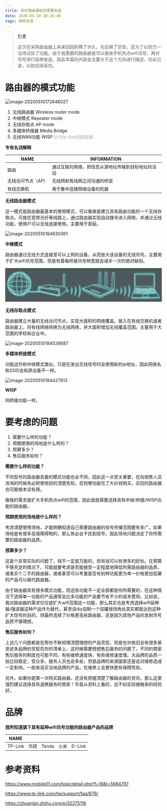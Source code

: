 ```yaml
---
title: 购买路由器前你需要知道
date: 2020-05-10 20:26:40
tags: 稀奇古怪
---
```



> **引言**
>
> 这次在采购路由器上来来回回折腾了许久，先后换了货型，还为了以防万一当场试验了功能。由于我需要的路由器是可以接收手机热点wifi讯号，再对讯号进行延伸发送，因此本篇的内容会主要关于这个方向进行描述。仅此记录，以防后续采坑。

# 路由器的模式功能

![image-20200510172646027](https://cdn.jsdelivr.net/gh/bessieyr/asset/img/20200522175154.png)

1. 无线路由器 Wireless router mode
2. 中继模式 Repeater mode
3. 无线存取点 AP mode
4. 多媒体桥接器 Media Bridge
5. 无线WAN功能 WISP <font color="#aaa">针对tp-link的路由器</font>

**专有名词解释**

| NAME               | INFORMATION                                        |
| ------------------ | -------------------------------------------------- |
| 路由               | 通过互联的网络，把信息从源地址传输到目标地址的活动 |
| 无线访问节点（AP） | 无线网和有线网之间沟通的桥梁                       |
| 有线交换机         | 用于集中连接网络设备的机器                         |

**无线路由器模式**

这一模式是路由器最基本的使用模式，可以看做是建立具有路由功能的一个无线存取点。可接在宽带光纤等线路上，通过路由器实现自动拨号进入网络，并通过无线功能，使用户可以无线连接使用。主要用于家庭。

![image-20200510184630361](https://cdn.jsdelivr.net/gh/bessieyr/asset/img/20200522175252.png)

**中继模式**

路由器通过无线方式连接至可以上网的设备，从而放大该设备的无线讯号。主要用于扩大wifi讯号范围，但是有着每桥接讯号频宽就会减半一次的绝对缺陷。

![image-20200510184554648](https://raw.githubusercontent.com/bessieyr/asset/master/img/20200522175316.png)

**无线存取点模式**

路由器建立大量的无线访问节点，实现大面积的网络覆盖。接入在有线交换机或者路由器上，将有线网络转换为无线网络，并大面积增加无线覆盖范围。主要用于大范围的学校和企业中。

![image-20200510184526687](https://cdn.jsdelivr.net/gh/bessieyr/asset/img/20200522175328.png)

**多媒体桥接模式**

功能运作和中继模式类似，只是在发出无线信号时会使用新的ip地址，因此网络名称SSID会和原设备不一样。

![image-20200510184427813](https://cdn.jsdelivr.net/gh/bessieyr/asset/img/20200522175304.png)

**WISP**

同桥接功能一样。

# 要考虑的问题

1. 需要什么样的功能？
2. 预期使用的场地是什么样的？
3. 预算多少？
4. 售后服务如何？

**需要什么样的功能？**

不同型号的路由器具备的模式功能也会不同，因此这一点至关重要，在向销售人员咨询的时候务必把使用目的清楚告知，否则哪怕是花了大价钱购买，买回的路由器也可能根本没有用。

像我的需求是扩大手机热点wifi的范围，因此我就需要选择具有中继/桥接/WISP功能的路由器。

**预期使用的场地是什么样的？**

考虑清楚使用场地，才能明确知道自己需要路由器的信号传播范围要有多广。如果场地是有很多高墙障碍物的，那么势必会干扰到信号，因此场地问题决定了你所需要的路由器的品质。

**预算多少？**

这是个非常实际的问题了，钱不一定是万能的，但有钱可以有很多的好处。在预算不够充足的情况下，可能就要考虑是否能接受一定程度地降低所需路由器的品质，或者买个二手的路由器，或者甚至可以考量是否有别种功能更为单一价格更加低廉的产品可以替代路由器。

由于路由器具有很多模式功能，而这些功能不一定全部都是你所需要的，在这种情况下选择单一功能的产品通常会比多功能的产品要节省不少的成本费用。比如说，我对路由器的需求仅仅是扩大wifi范围这一功能，那么其实也是考虑选择wifi延伸器/强波器这种产品作为替代，甚至说diy自制一个铝罐放拐角处其实都能达到这种扩大信号的目的，但最终选择了价格更高些路由器，还是因为其他产品的发射讯号品质不够理想。

**售后服务如何？**

上述几个问题都是在帮你不断梳理清楚理想的产品货型，但是也许依旧会有很多甚至说多品牌的货型在你的清单上，这时候需要想想售后服务的问题了。不同的商家售后服务的制度也可能不同，有些维修速度快，有些维修速度慢。大品牌的品质一般比较稳定，受众多，服务人员也会多些，但是品牌的来源国家还是会对维修造成一定影响，一般来说买当地品牌的产品，在维修上会更快更有保障性些。

另外，如果你是第一次购买路由器，还没有把握清楚了解路由器的资讯，那么这里强烈建议选择具有退换服务的商家！毕竟从资料上看的，远不如实际接触来的经验好。

# 品牌

**我所知道旗下具有延伸wifi讯号功能的路由器产品的品牌**

| NAME    |      |       |      |        |
| ------- | ---- | ----- | ---- | ------ |
| TP-Link | 华硕 | Tenda | 小米 | D-Link |

# 参考资料

https://www.mobile01.com/topicdetail.php?f=18&t=5664797

https://www.tp-link.com/tw/support/faq/679/

https://zhuanlan.zhihu.com/p/32275116